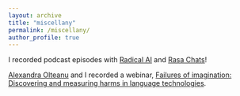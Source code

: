 ```yaml
---
layout: archive
title: "miscellany"
permalink: /miscellany/
author_profile: true
---
```


I recorded podcast episodes with [Radical AI](https://www.radicalai.org/bias-in-nlp) and [Rasa Chats](https://anchor.fm/rasachats/episodes/Who-Does-NLP-Work-For--Fairness-and-Access-e100r9f)!

[Alexandra Olteanu](https://www.aolteanu.com/) and I recorded a webinar, [Failures of imagination: Discovering and measuring harms in language technologies](https://www.microsoft.com/en-us/research/video/failures-of-imagination-discovering-and-measuring-harms-in-language-technologies/).

<!-- [In this interview for the UMass Women in Science video series, I briefly describe my work and my journey to computer science.](https://www.youtube.com/watch?v=wZMX8mb1ln8) -->
